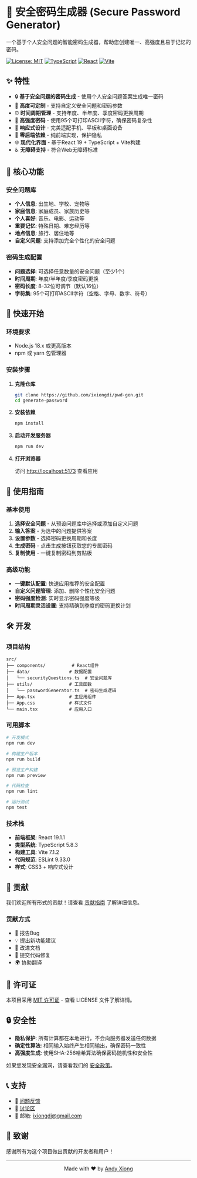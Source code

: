# 🔐 安全密码生成器 (Secure Password Generator)

一个基于个人安全问题的智能密码生成器，帮助您创建唯一、高强度且易于记忆的密码。

[![License: MIT](https://img.shields.io/badge/License-MIT-yellow.svg)](https://opensource.org/licenses/MIT)
[![TypeScript](https://img.shields.io/badge/TypeScript-5.8-blue.svg)](https://www.typescriptlang.org/)
[![React](https://img.shields.io/badge/React-19.1-61dafb.svg)](https://reactjs.org/)
[![Vite](https://img.shields.io/badge/Vite-7.1-646cff.svg)](https://vitejs.dev/)

## ✨ 特性

- 🔒 **基于安全问题的密码生成** - 使用个人安全问题答案生成唯一密码
- 🎯 **高度可定制** - 支持自定义安全问题和密码参数
- ⏰ **时间周期管理** - 支持年度、半年度、季度密码更换周期
- 💪 **高强度密码** - 使用95个可打印ASCII字符，确保密码复杂性
- 📱 **响应式设计** - 完美适配手机、平板和桌面设备
- 🚀 **零后端依赖** - 纯前端实现，保护隐私
- 🌐 **现代化界面** - 基于React 19 + TypeScript + Vite构建
- ♿ **无障碍支持** - 符合Web无障碍标准

## 🎯 核心功能

### 安全问题库
- **个人信息**: 出生地、学校、宠物等
- **家庭信息**: 家庭成员、家族历史等
- **个人喜好**: 音乐、电影、运动等
- **重要记忆**: 特殊日期、难忘经历等
- **地点信息**: 旅行、居住地等
- **自定义问题**: 支持添加完全个性化的安全问题

### 密码生成配置
- **问题选择**: 可选择任意数量的安全问题（至少1个）
- **时间周期**: 年度/半年度/季度密码更换
- **密码长度**: 8-32位可调节（默认16位）
- **字符集**: 95个可打印ASCII字符（空格、字母、数字、符号）

## 🚀 快速开始

### 环境要求

- Node.js 18.x 或更高版本
- npm 或 yarn 包管理器

### 安装步骤

1. **克隆仓库**
   ```bash
   git clone https://github.com/ixiongdi/pwd-gen.git
   cd generate-password
   ```

2. **安装依赖**
   ```bash
   npm install
   ```

3. **启动开发服务器**
   ```bash
   npm run dev
   ```

4. **打开浏览器**
   
   访问 [http://localhost:5173](http://localhost:5173) 查看应用

## 📖 使用指南

### 基本使用

1. **选择安全问题** - 从预设问题库中选择或添加自定义问题
2. **输入答案** - 为选中的问题提供答案
3. **设置参数** - 选择密码更换周期和长度
4. **生成密码** - 点击生成按钮获取您的专属密码
5. **复制使用** - 一键复制密码到剪贴板

### 高级功能

- **一键默认配置**: 快速应用推荐的安全配置
- **自定义问题管理**: 添加、删除个性化安全问题
- **密码强度检测**: 实时显示密码强度等级
- **时间周期灵活设置**: 支持精确到季度的密码更换计划

## 🛠️ 开发

### 项目结构

```
src/
├── components/          # React组件
├── data/               # 数据配置
│   └── securityQuestions.ts  # 安全问题库
├── utils/              # 工具函数
│   └── passwordGenerator.ts  # 密码生成逻辑
├── App.tsx             # 主应用组件
├── App.css             # 样式文件
└── main.tsx            # 应用入口
```

### 可用脚本

```bash
# 开发模式
npm run dev

# 构建生产版本
npm run build

# 预览生产构建
npm run preview

# 代码检查
npm run lint

# 运行测试
npm test
```

### 技术栈

- **前端框架**: React 19.1.1
- **类型系统**: TypeScript 5.8.3
- **构建工具**: Vite 7.1.2
- **代码规范**: ESLint 9.33.0
- **样式**: CSS3 + 响应式设计

## 🤝 贡献

我们欢迎所有形式的贡献！请查看 [贡献指南](CONTRIBUTING.md) 了解详细信息。

### 贡献方式

- 🐛 报告Bug
- 💡 提出新功能建议
- 📝 改进文档
- 🔧 提交代码修复
- 🌍 协助翻译

## 📄 许可证

本项目采用 [MIT 许可证](LICENSE) - 查看 LICENSE 文件了解详情。

## 🔒 安全性

- **隐私保护**: 所有计算都在本地进行，不会向服务器发送任何数据
- **确定性算法**: 相同输入始终产生相同输出，确保密码一致性
- **高强度生成**: 使用SHA-256哈希算法确保密码随机性和安全性

如果您发现安全漏洞，请查看我们的 [安全政策](SECURITY.md)。

## 📞 支持

- 🐛 [问题反馈](https://github.com/ixiongdi/pwd-gen/issues)
- 💬 [讨论区](https://github.com/ixiongdi/pwd-gen/discussions)
- 📧 邮箱: ixiongdi@gmail.com

## 🙏 致谢

感谢所有为这个项目做出贡献的开发者和用户！

---

<div align="center">
  Made with ❤️ by <a href="https://github.com/ixiongdi">Andy Xiong</a>
</div>

